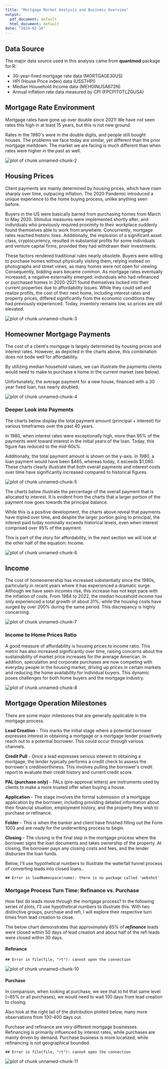 ```yaml
---
title: "Mortgage Market Analysis and Business Overview"
output:
  pdf_document: default
  html_document: default
date: "2024-02-16"
---
```




## Data Source

The major data source used in this analysis came from **quantmod** package for R:

-   30-year-fixed mortgage rate data (MORTGAGE30US)
-   HPI (House Price index) data (USSTHPI)
-   Median Household Income data (MEHOINUSA672N)
-   Annual inflation rate data measured by CPI (FPCPITOTLZGUSA)

## Mortgage Rate Environment

Mortgage rates have gone up over double since 2021! We have not seen rates this high in at least 15 years, but this is not new ground.

Rates in the 1980's were in the double digits, and people still bought houses. The problems we face today are similar, yet different than the prior mortgage meltdown. The market we are facing is much different than when rates were higher in the past as well.

![plot of chunk unnamed-chunk-2](figure/unnamed-chunk-2-1.png)

## Housing Prices

Client payments are mainly determined by housing prices, which have risen sharply over time, outpacing inflation. The 2020 Pandemic introduced a unique experience to the home buying process, unlike anything seen before.

Buyers in the US were basically barred from purchasing homes from March to May 2020. Stimulus measures were implemented shortly after, and individuals who previously required proximity to their workplace suddenly found themselves able to work from anywhere. Concurrently, mortgage rates reached historic lows. Additionally, the implosion of a significant asset class, cryptocurrency, resulted in substantial profits for some individuals and venture capital firms, provided they had withdrawn their investments.

These factors rendered traditional rules nearly obsolete. Buyers were willing to purchase homes without physically visiting them, relying instead on photographs and street views, as many homes were not open for viewing. Consequently, bidding wars became common. As mortgage rates eventually increased, a negative externality emerged: individuals who had refinanced or purchased homes in 2020-2021 found themselves locked into their current properties due to affordability issues. While they could sell and realize profits, the cost of their next home, including interest rates and property prices, differed significantly from the economic conditions they had previously experienced. Today, inventory remains low, so prices are still elevated.

![plot of chunk unnamed-chunk-3](figure/unnamed-chunk-3-1.png)

## Homeowner Mortgage Payments

The cost of a client's mortgage is largely determined by housing prices and interest rates. However, as depicted in the charts above, this combination does not bode well for affordability.

By utilizing median household values, we can illustrate the payments clients would need to make to purchase a home in the current market (see below).

Unfortunately, the average payment for a new house, financed with a 30 year fixed loan, has nearly doubled.

![plot of chunk unnamed-chunk-4](figure/unnamed-chunk-4-1.png)

### Deeper Look into Payments

The charts below display the total payment amount (principal + interest) for various timeframes over the past 40 years.

In 1980, when interest rates were exceptionally high, more than 95% of the payments went toward interest in the initial years of the loan. Today, this figure has reduced to the mid-60s%.

Additionally, the total payment amount is shown on the y-axis. In 1980, a loan payment would have been \$465, whereas today, it exceeds \$1,080. These charts clearly illustrate that both overall payments and interest costs over time have significantly increased compared to historical figures.

![plot of chunk unnamed-chunk-5](figure/unnamed-chunk-5-1.png)

The charts below illustrate the percentage of the overall payment that is allocated to interest. It is evident from the charts that a larger portion of the payment now goes towards the principal balance.

While this is a positive development, the charts above reveal that payments have tripled over time, and despite the larger portion going to principal, the interest paid today nominally exceeds historical levels, even when interest comprised over 95% of the payment.

This is part of the story for affordability, in the next section we will look at the other half of the equation: Income.

![plot of chunk unnamed-chunk-6](figure/unnamed-chunk-6-1.png)

## Income

The cost of homeownership has increased substantially since the 1980s, particularly in recent years where it has experienced a dramatic surge. Although we have seen incomes rise, this increase has not kept pace with the inflation of costs. From 1984 to 2022, the median household income has only experienced a total growth of about 31%, while the housing costs have surged by over 200% during the same period. This discrepancy is highly concerning.

![plot of chunk unnamed-chunk-7](figure/unnamed-chunk-7-1.png)

### Income to Home Prices Ratio

A good measure of affordability is housing prices to income ratio. This metric has also increased significantly over time, raising concerns about the sustainability of market price increases for the average American. In addition, speculation and corporate purchases are now competing with everyday people in the housing market, driving up prices in certain markets and reducing the home availability for individual buyers. This dynamic poses challenges for both home buyers and the mortgage industry.

![plot of chunk unnamed-chunk-8](figure/unnamed-chunk-8-1.png)

## Mortgage Operation Milestones

There are some major milestones that are generally applicable in the mortgage process.

**Lead Creation** - This marks the initial stage where a potential borrower expresses interest in obtaining a mortgage or a mortgage lender proactively reach out to a potential borrower. This could occur through various channels.

**Credit Pull** - Once a lead expresses serious interest in obtaining a mortgage, the lender typically performs a credit check to assess the borrower's creditworthiness. This involves pulling the borrower's credit report to evaluate their credit history and current credit score.

**PAL (purchase only)** - PALs (pre-approval letters) are instruments used by clients to make a more trusted offer when buying a house.

**Application** - The stage involves the formal submission of a mortgage application by the borrower, including providing detailed information about their financial situation, employment history, and the property they wish to purchase or refinance.

**Folder** - This is when the banker and client have finished filling out the Form 1003 and are ready for the underwriting process to begin.

**Closing** - The closing is the final step in the mortgage process where the borrower signs the loan documents and takes ownership of the property. At closing, the borrower pays any closing costs and fees, and the lender disburses the loan funds.

Below, I'll use hypothetical numbers to illustrate the waterfall funnel process of converting leads into closed loans..


```
## Error in loadNamespace(name): there is no package called 'webshot'
```

### Mortgage Process Turn Time: Refinance vs. Purchase

How fast do leads move through the mortgage process? In the following series of plots, I'll use hypothetical numbers to illustrate this. With two distinctive groups, purchase and refi, I will explore their respective turn times from lead creation to close.

The below chart demonstrates that approximately 85% of ***refinance*** leads were closed within 50 days of lead creation and about half of the refi leads were closed within 30 days.

#### Refinance


```
## Error in file(file, "rt"): cannot open the connection
```

![plot of chunk unnamed-chunk-10](figure/unnamed-chunk-10-1.png)

#### Purchase

In comparison, when looking at purchase, we see that to hit that same level (\~85% or all purchases), we would need to wait 100 days from lead creation to closing.

Also look at the right tail of the distribution plotted below, many more observations from 100-400 days out.

Purchase and refinance are very different mortgage businesses. Refinancing is primarily influenced by interest rates, while purchases are mainly driven by demand. Purchase business is more localized, while refinancing is not geographical bounded.


```
## Error in file(file, "rt"): cannot open the connection
```

![plot of chunk unnamed-chunk-11](figure/unnamed-chunk-11-1.png)
